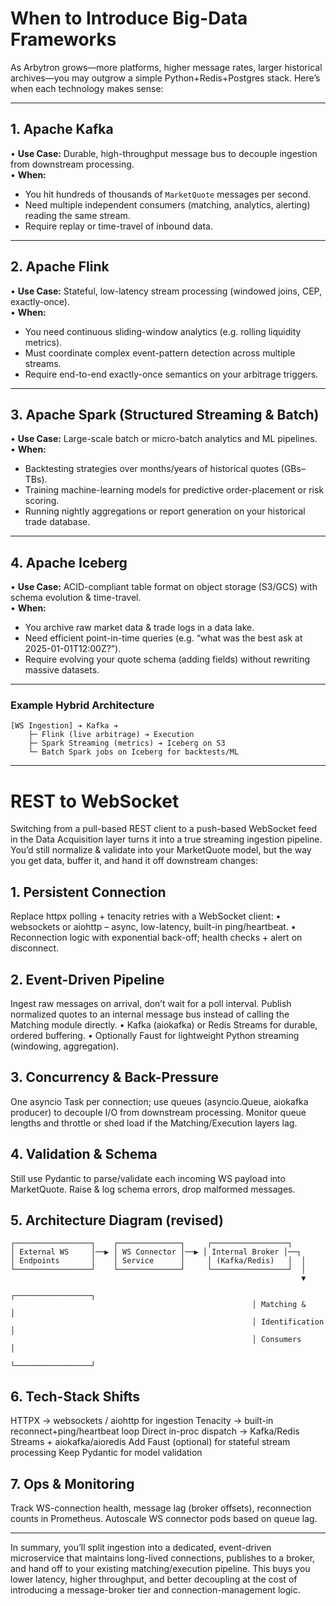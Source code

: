 # When to Introduce Big-Data Frameworks

As Arbytron grows—more platforms, higher message rates, larger historical archives—you may outgrow a simple Python+Redis+Postgres stack. Here’s when each technology makes sense:

---

## 1. Apache Kafka  
• **Use Case:** Durable, high-throughput message bus to decouple ingestion from downstream processing.  
• **When:**  
  - You hit hundreds of thousands of `MarketQuote` messages per second.  
  - Need multiple independent consumers (matching, analytics, alerting) reading the same stream.  
  - Require replay or time-travel of inbound data.

---

## 2. Apache Flink  
• **Use Case:** Stateful, low-latency stream processing (windowed joins, CEP, exactly-once).  
• **When:**  
  - You need continuous sliding-window analytics (e.g. rolling liquidity metrics).  
  - Must coordinate complex event-pattern detection across multiple streams.  
  - Require end-to-end exactly-once semantics on your arbitrage triggers.

---

## 3. Apache Spark (Structured Streaming & Batch)  
• **Use Case:** Large-scale batch or micro-batch analytics and ML pipelines.  
• **When:**  
  - Backtesting strategies over months/years of historical quotes (GBs–TBs).  
  - Training machine-learning models for predictive order-placement or risk scoring.  
  - Running nightly aggregations or report generation on your historical trade database.

---

## 4. Apache Iceberg  
• **Use Case:** ACID-compliant table format on object storage (S3/GCS) with schema evolution & time-travel.  
• **When:**  
  - You archive raw market data & trade logs in a data lake.  
  - Need efficient point-in-time queries (e.g. “what was the best ask at 2025-01-01T12:00Z?”).  
  - Require evolving your quote schema (adding fields) without rewriting massive datasets.

---

### Example Hybrid Architecture  
```text
[WS Ingestion] ➔ Kafka ➔  
    ├─ Flink (live arbitrage) ➔ Execution  
    ├─ Spark Streaming (metrics) ➔ Iceberg on S3  
    └─ Batch Spark jobs on Iceberg for backtests/ML
```
---

# REST to WebSocket

Switching from a pull-based REST client to a push-based WebSocket feed in the Data Acquisition layer turns it into a true streaming ingestion pipeline. You’d still normalize & validate into your MarketQuote model, but the way you get data, buffer it, and hand it off downstream changes:

## 1. Persistent Connection
Replace httpx polling + tenacity retries with a WebSocket client:
• websockets or aiohttp – async, low-latency, built-in ping/heartbeat.
• Reconnection logic with exponential back-off; health checks + alert on disconnect.

## 2. Event-Driven Pipeline
Ingest raw messages on arrival, don’t wait for a poll interval.
Publish normalized quotes to an internal message bus instead of calling the Matching module directly.
• Kafka (aiokafka) or Redis Streams for durable, ordered buffering.
• Optionally Faust for lightweight Python streaming (windowing, aggregation).

## 3. Concurrency & Back-Pressure
One asyncio Task per connection; use queues (asyncio.Queue, aiokafka producer) to decouple I/O from downstream processing.
Monitor queue lengths and throttle or shed load if the Matching/Execution layers lag.

## 4. Validation & Schema
Still use Pydantic to parse/validate each incoming WS payload into MarketQuote.
Raise & log schema errors, drop malformed messages.

## 5. Architecture Diagram (revised)
```text
┌─────────────────┐    ┌──────────────┐     ┌─────────────────┐
│ External WS     │──▶ │ WS Connector │──▶ │ Internal Broker │──┐
│ Endpoints       │    │ Service      │     │ (Kafka/Redis)   │  │
└─────────────────┘    └──────────────┘     └─────────────────┘  │
                                                                 ▼
                                                      ┌─────────────────┐
                                                      │ Matching &      │
                                                      │ Identification  │
                                                      │ Consumers       │
                                                      └─────────────────┘
```

## 6. Tech-Stack Shifts
HTTPX → websockets / aiohttp for ingestion
Tenacity → built-in reconnect+ping/heartbeat loop
Direct in-proc dispatch → Kafka/Redis Streams + aiokafka/aioredis
Add Faust (optional) for stateful stream processing
Keep Pydantic for model validation

## 7. Ops & Monitoring
Track WS-connection health, message lag (broker offsets), reconnection counts in Prometheus.
Autoscale WS connector pods based on queue lag.

---

In summary, you’ll split ingestion into a dedicated, event-driven microservice that maintains long-lived connections, publishes to a broker, and hand off to your existing matching/execution pipeline. This buys you lower latency, higher throughput, and better decoupling at the cost of introducing a message-broker tier and connection-management logic.